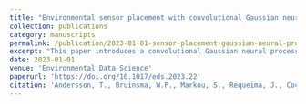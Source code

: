 ```yaml
---
title: "Environmental sensor placement with convolutional Gaussian neural processes"
collection: publications
category: manuscripts
permalink: /publication/2023-01-01-sensor-placement-gaussian-neural-processes
excerpt: "This paper introduces a convolutional Gaussian neural process (ConvGNP) for improving environmental sensor placement in remote regions like Antarctica. By capturing non-stationary behavior and scaling to large datasets, ConvGNP outperforms traditional Gaussian processes, recommending more informative placements to enhance environmental monitoring and digital twin systems."
date: 2023-01-01
venue: 'Environmental Data Science'
paperurl: 'https://doi.org/10.1017/eds.2023.22'
citation: 'Andersson, T., Bruinsma, W.P., Markou, S., Requeima, J., Coca-Castro, A., Vaughan, A., Ellis, A., Lazzara, M.A., Jones, D., Hosking, J.S., Turner, R.E. (2023). "Environmental sensor placement with convolutional Gaussian neural processes." <i>Environmental Data Science</i>, 2, E32. \href{https://doi.org/10.1017/eds.2023.22}{https://doi.org/10.1017/eds.2023.22}'
---
```

